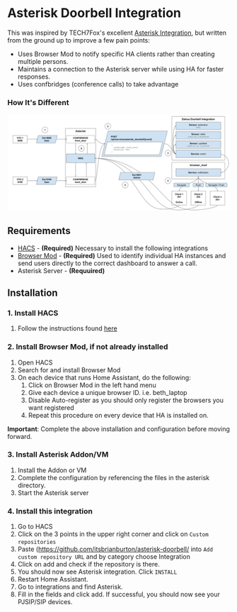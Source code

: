 # Asterisk Doorbell Integration

This was inspired by TECH7Fox's excellent [Asterisk Integration](https://github.com/TECH7Fox/Asterisk-integration), but written from the ground up to improve a few pain points:
* Uses Browser Mod to notify specific HA clients rather than creating multiple persons.
* Maintains a connection to the Asterisk server while using HA for faster responses.
* Uses confbridges (conference calls) to take advantage

### How It's Different


<img src="images/integration-details.svg" />


## Requirements
* [HACS](https://www.hacs.xyz/docs/use/download/download/#to-download-hacs-ossupervised) - **(Required)** Necessary to install the following integrations
* [Browser Mod](https://github.com/thomasloven/hass-browser_mod) - **(Required)** Used to identify individual HA instances and send users directly to the correct dashboard to answer a call.
* Asterisk Server - **(Requuired)**

## Installation

### 1. Install HACS
1. Follow the instructions found [here](https://www.hacs.xyz/docs/use/download/download/#to-download-hacs)

### 2. Install Browser Mod, if not already installed
1. Open HACS
1. Search for and install Browser Mod
1. On each device that runs Home Assistant, do the following:
   1. Click on Browser Mod in the left hand menu
   2. Give each device a unique browser ID.  i.e. beth_laptop
   3. Disable Auto-register as you should only register the browsers you want registered
   4. Repeat this procedure on every device that HA is installed on.

**Important**: Complete the above installation and configuration before moving forward.

### 3. Install Asterisk Addon/VM
1. Install the Addon or VM
1. Complete the configuration by referencing the files in the asterisk directory.
1. Start the Asterisk server

### 4. Install this integration
 1. Go to HACS
 2. Click on the 3 points in the upper right corner and click on `Custom repositories`
 3. Paste (https://github.com/itsbrianburton/asterisk-doorbell/ into `Add custom repository URL` and by category choose Integration
 4. Click on add and check if the repository is there.
 5. You should now see Asterisk integration. Click `INSTALL`
 6. Restart Home Assistant.
 7. Go to integrations and find Asterisk.
 8. Fill in the fields and click add. If successful, you should now see your PJSIP/SIP devices.

